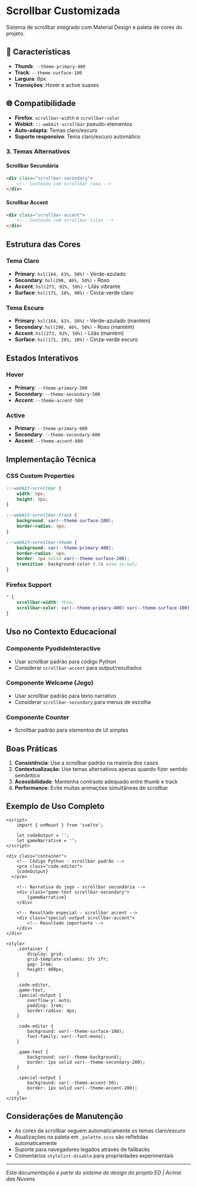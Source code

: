 # Scrollbar Customizada

Sistema de scrollbar integrado com Material Design e paleta de cores do projeto.

## 🎨 Características

- **Thumb**: `--theme-primary-400`
- **Track**: `--theme-surface-100`
- **Largura**: 8px
- **Transições**: Hover e active suaves

## 🌐 Compatibilidade

- **Firefox**: `scrollbar-width` e `scrollbar-color`
- **Webkit**: `::-webkit-scrollbar` pseudo-elementos
- **Auto-adapta**: Temas claro/escuro
- **Suporte responsivo**: Tema claro/escuro automático

### 3. Temas Alternativos

#### Scrollbar Secundária

```html
<div class="scrollbar-secondary">
	<!-- Conteúdo com scrollbar roxa -->
</div>
```

#### Scrollbar Accent

```html
<div class="scrollbar-accent">
	<!-- Conteúdo com scrollbar lilás -->
</div>
```

## Estrutura das Cores

### Tema Claro

- **Primary**: `hsl(164, 61%, 50%)` - Verde-azulado
- **Secondary**: `hsl(290, 46%, 50%)` - Roxo
- **Accent**: `hsl(273, 92%, 50%)` - Lilás vibrante
- **Surface**: `hsl(171, 28%, 90%)` - Cinza-verde claro

### Tema Escuro

- **Primary**: `hsl(164, 61%, 50%)` - Verde-azulado (mantém)
- **Secondary**: `hsl(290, 46%, 50%)` - Roxo (mantém)
- **Accent**: `hsl(273, 92%, 50%)` - Lilás (mantém)
- **Surface**: `hsl(171, 28%, 10%)` - Cinza-verde escuro

## Estados Interativos

### Hover

- **Primary**: `--theme-primary-500`
- **Secondary**: `--theme-secondary-500`
- **Accent**: `--theme-accent-500`

### Active

- **Primary**: `--theme-primary-600`
- **Secondary**: `--theme-secondary-600`
- **Accent**: `--theme-accent-600`

## Implementação Técnica

### CSS Custom Properties

```scss
::-webkit-scrollbar {
	width: 8px;
	height: 8px;
}

::-webkit-scrollbar-track {
	background: var(--theme-surface-100);
	border-radius: 4px;
}

::-webkit-scrollbar-thumb {
	background: var(--theme-primary-400);
	border-radius: 4px;
	border: 1px solid var(--theme-surface-200);
	transition: background-color 0.2s ease-in-out;
}
```

### Firefox Support

```scss
* {
	scrollbar-width: thin;
	scrollbar-color: var(--theme-primary-400) var(--theme-surface-100);
}
```

## Uso no Contexto Educacional

### Componente PyodideInteractive

- Usar scrollbar padrão para código Python
- Considerar `scrollbar-accent` para output/resultados

### Componente Welcome (Jogo)

- Usar scrollbar padrão para texto narrativo
- Considerar `scrollbar-secondary` para menus de escolha

### Componente Counter

- Scrollbar padrão para elementos de UI simples

## Boas Práticas

1. **Consistência**: Use a scrollbar padrão na maioria dos casos
2. **Contextualização**: Use temas alternativos apenas quando fizer sentido semântico
3. **Acessibilidade**: Mantenha contraste adequado entre thumb e track
4. **Performance**: Evite muitas animações simultâneas de scrollbar

## Exemplo de Uso Completo

```svelte
<script>
	import { onMount } from 'svelte';

	let codeOutput = '';
	let gameNarrative = '';
</script>

<div class="container">
	<!-- Código Python - scrollbar padrão -->
	<pre class="code-editor">
    {codeOutput}
  </pre>

	<!-- Narrativa do jogo - scrollbar secundária -->
	<div class="game-text scrollbar-secondary">
		{gameNarrative}
	</div>

	<!-- Resultado especial - scrollbar accent -->
	<div class="special-output scrollbar-accent">
		<!-- Resultado importante -->
	</div>
</div>

<style>
	.container {
		display: grid;
		grid-template-columns: 1fr 1fr;
		gap: 1rem;
		height: 400px;
	}

	.code-editor,
	.game-text,
	.special-output {
		overflow-y: auto;
		padding: 1rem;
		border-radius: 4px;
	}

	.code-editor {
		background: var(--theme-surface-100);
		font-family: var(--font-mono);
	}

	.game-text {
		background: var(--theme-background);
		border: 1px solid var(--theme-secondary-200);
	}

	.special-output {
		background: var(--theme-accent-50);
		border: 1px solid var(--theme-accent-200);
	}
</style>
```

## Considerações de Manutenção

- As cores da scrollbar seguem automaticamente os temas claro/escuro
- Atualizações na paleta em `_palette.scss` são refletidas automaticamente
- Suporte para navegadores legados através de fallbacks
- Comentários `stylelint-disable` para propriedades experimentais

---

_Esta documentação é parte do sistema de design do projeto ED | Acima das Nuvens_
